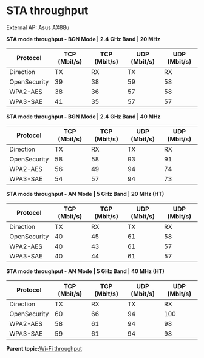 # STA throughput

External AP: Asus AX88u

**STA mode throughput - BGN Mode | 2.4 GHz Band | 20 MHz**

|Protocol|TCP \(Mbit/s\)|TCP \(Mbit/s\)|UDP \(Mbit/s\)|UDP \(Mbit/s\)|
|--------|--------------|--------------|--------------|--------------|
|Direction|TX|RX|TX|RX|
|OpenSecurity|39|38|59|58|
|WPA2-AES|38|36|57|58|
|WPA3-SAE|41|35|57|57|


**STA mode throughput - BGN Mode | 2.4 GHz Band | 40 MHz**

|Protocol|TCP \(Mbit/s\)|TCP \(Mbit/s\)|UDP \(Mbit/s\)|UDP \(Mbit/s\)|
|--------|--------------|--------------|--------------|--------------|
|Direction|TX|RX|TX|RX|
|OpenSecurity|58|58|93|91|
|WPA2-AES|56|49|94|74|
|WPA3-SAE|54|57|94|73|


**STA mode throughput - AN Mode | 5 GHz Band | 20 MHz (HT)**

|Protocol|TCP \(Mbit/s\)|TCP \(Mbit/s\)|UDP \(Mbit/s\)|UDP \(Mbit/s\)|
|--------|--------------|--------------|--------------|--------------|
|Direction|TX|RX|TX|RX|
|OpenSecurity|40|45|61|58|
|WPA2-AES|40|43|61|57|
|WPA3-SAE|40|44|61|57|


**STA mode throughput - AN Mode | 5 GHz Band | 40 MHz (HT)**

|Protocol|TCP \(Mbit/s\)|TCP \(Mbit/s\)|UDP \(Mbit/s\)|UDP \(Mbit/s\)|
|--------|--------------|--------------|--------------|--------------|
|Direction|TX|RX|TX|RX|
|OpenSecurity|60|66|94|100|
|WPA2-AES|58|61|94|98|
|WPA3-SAE|59|61|94|98|

**Parent topic:**[Wi-Fi throughput](../topics/wi-fi_throughput_01.md)

